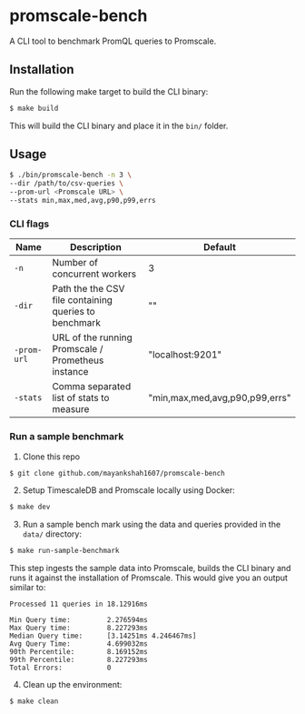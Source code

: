# promscale-bench

A CLI tool to benchmark PromQL queries to Promscale.

## Installation

Run the following make target to build the CLI binary:
```bash
$ make build
```

This will build the CLI binary and place it in the `bin/` folder.

## Usage

```bash
$ ./bin/promscale-bench -n 3 \
--dir /path/to/csv-queries \
--prom-url <Promscale URL> \
--stats min,max,med,avg,p90,p99,errs
```

### CLI flags

| Name        | Description                                           | Default                        |
|-------------|-------------------------------------------------------|--------------------------------|
| `-n`        | Number of concurrent workers                          | 3                              |
| `-dir`      | Path the the CSV file containing queries to benchmark | ""                             |
| `-prom-url` | URL of the running Promscale / Prometheus instance    | "localhost:9201"               |
| `-stats`    | Comma separated list of stats to measure              | "min,max,med,avg,p90,p99,errs" |

### Run a sample benchmark

1. Clone this repo
```bash
$ git clone github.com/mayankshah1607/promscale-bench
```

2. Setup TimescaleDB and Promscale locally using Docker:
```bash
$ make dev
```

3. Run a sample bench mark using the data and queries provided in the `data/` directory:
```bash
$ make run-sample-benchmark
```

This step ingests the sample data into Promscale, builds the CLI binary and runs it against the installation of Promscale. This would give you an output similar to:

```
Processed 11 queries in 18.12916ms

Min Query time:         2.276594ms
Max Query time:         8.227293ms
Median Query time:      [3.14251ms 4.246467ms]
Avg Query Time:         4.699032ms
90th Percentile:        8.169152ms
99th Percentile:        8.227293ms
Total Errors:           0
```

4. Clean up the environment:
```bash
$ make clean
```